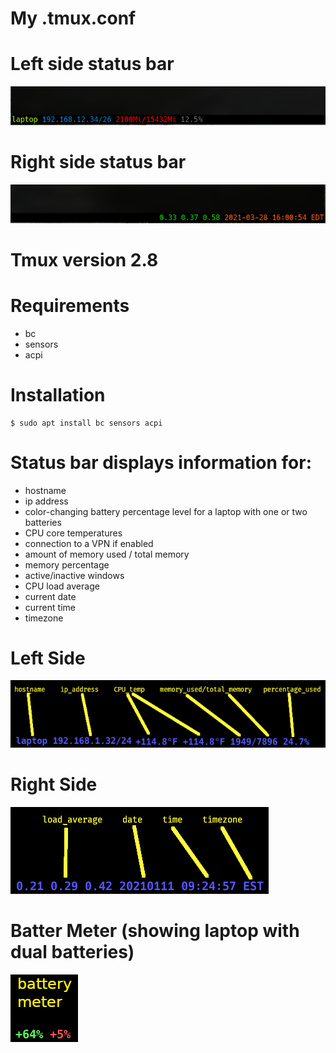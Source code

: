 # My .tmux.conf

# Left side status bar
![tmux_status_bar_color_right](/tmux_status_bar_color_right.png)

# Right side status bar
![tmux_status_bar_color_left](/tmux_status_bar_color_left.png)

# Tmux version 2.8

# Requirements

* bc
* sensors
* acpi

# Installation

```
$ sudo apt install bc sensors acpi

```

# Status bar displays information for:

* hostname
* ip address
* color-changing battery percentage level for a laptop with one or two batteries
* CPU core temperatures
* connection to a VPN if enabled
* amount of memory used / total memory
* memory percentage
* active/inactive windows
* CPU load average
* current date
* current time
* timezone


# Left Side
![tmux_statusbar_left](/tmux_statusbar_left.png)

# Right Side
![tmux_statusbar_right](/tmux_statusbar_right.png)

# Batter Meter (showing laptop with dual batteries)
![tmux_statusbar_battery_meter](/battery.png)


